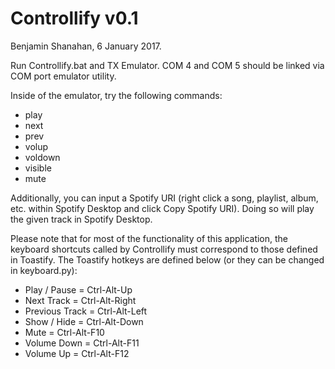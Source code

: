 # Controllify v0.1
Benjamin Shanahan, 6 January 2017.

Run Controllify.bat and TX Emulator. COM 4 and COM 5 should be linked via COM port emulator utility.

Inside of the emulator, try the following commands:

* play
* next
* prev
* volup
* voldown
* visible
* mute

Additionally, you can input a Spotify URI (right click a song, playlist, album, etc. within
Spotify Desktop and click Copy Spotify URI). Doing so will play the given track in Spotify 
Desktop.

Please note that for most of the functionality of this application, the keyboard shortcuts
called by Controllify must correspond to those defined in Toastify. The Toastify hotkeys are
defined below (or they can be changed in keyboard.py):

* Play / Pause     =     Ctrl-Alt-Up
* Next Track       =     Ctrl-Alt-Right
* Previous Track   =     Ctrl-Alt-Left
* Show / Hide      =     Ctrl-Alt-Down
* Mute             =     Ctrl-Alt-F10
* Volume Down      =     Ctrl-Alt-F11
* Volume Up        =     Ctrl-Alt-F12
